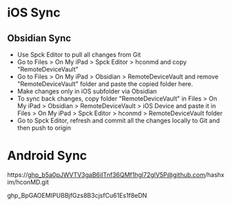 # iOS Sync
## Obsidian Sync
- Use Spck Editor to pull all changes from Git
- Go to Files > On My iPad > Spck Editor > hconmd and copy "RemoteDeviceVault"
- Go to Files > On My iPad > Obsidian > RemoteDeviceVault and remove "RemoteDeviceVault" folder and paste the copied folder here.
- Make changes only in iOS subfolder via Obsidian
- To sync back changes, copy folder "RemoteDeviceVault" in Files > On My iPad > Obsidian > RemoteDeviceVault > iOS Device and paste it in Files > On My iPad > Spck Editor > hconmd > RemoteDeviceVault folder
- Go to Spck Editor, refresh and commit all the changes locally to Git and then push to origin


# Android Sync

https://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@github.com/hashxim/hconMD.git

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
